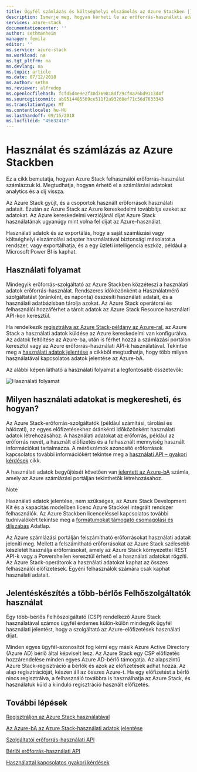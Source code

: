 ```yaml
---
title: Ügyfél számlázás és költséghelyi elszámolás az Azure Stackben |} A Microsoft Docs
description: Ismerje meg, hogyan kérheti le az erőforrás-használati adatokat az Azure Stack.
services: azure-stack
documentationcenter: ''
author: sethmanheim
manager: femila
editor: ''
ms.service: azure-stack
ms.workload: na
ms.tgt_pltfrm: na
ms.devlang: na
ms.topic: article
ms.date: 07/12/2018
ms.author: sethm
ms.reviewer: alfredop
ms.openlocfilehash: fcfd5d4e9e2f30d769818df29cf8a76bd9113d4f
ms.sourcegitcommit: ab9514485569ce511f2a93260ef71c56d7633343
ms.translationtype: MT
ms.contentlocale: hu-HU
ms.lasthandoff: 09/15/2018
ms.locfileid: "45632410"
---
```

# <a name="usage-and-billing-in-azure-stack"></a>Használat és számlázás az Azure Stackben

Ez a cikk bemutatja, hogyan Azure Stack felhasználói erőforrás-használat számlázzuk ki. Megtudhatja, hogyan érhető el a számlázási adatokat analytics és a díj vissza.

Az Azure Stack gyűjt, és a csoportok használt erőforrások használati adatait. Ezután az Azure Stack az Azure kereskedelmi továbbítja ezeket az adatokat. Az Azure kereskedelmi verziójánál díjat Azure Stack használatának ugyanúgy mint volna fel díjat az Azure-használat.

Használati adatok és az exportálás, hogy a saját számlázási vagy költséghelyi elszámolási adapter használatával biztonsági másolatot a rendszer, vagy exportálhatja, és a egy üzleti intelligencia eszköz, például a Microsoft Power BI is kaphat.


## <a name="usage-pipeline"></a>Használati folyamat

Mindegyik erőforrás-szolgáltató az Azure Stackben közzéteszi a használati adatok erőforrás-használat. Rendszeres időközönként a Használatmérő szolgáltatást (óránként, és naponta) összesíti használati adatait, és a használati adatbázisban tárolja azokat. Az Azure Stack operátorai és felhasználói hozzáférhet a tárolt adatok az Azure Stack Resource használati API-kon keresztül. 

Ha rendelkezik [regisztrálva az Azure Stack-példány az Azure-ral](azure-stack-register.md), az Azure Stack a használati adatok küldése az Azure kereskedelmi van konfigurálva. Az adatok feltöltése az Azure-ba, után is férhet hozzá a számlázási portálon keresztül vagy az Azure erőforrás-használati API-k használatával. Tekintse meg a [használati adatok jelentése](azure-stack-usage-reporting.md) a cikkből megtudhatja, hogy több milyen használatával kapcsolatos adatok jelentése az Azure-bA.  

Az alábbi képen látható a használati folyamat a legfontosabb összetevők: 

![Használati folyamat](media\azure-stack-billing-and-chargeback\usagepipeline.png)

## <a name="what-usage-information-can-i-find-and-how"></a>Milyen használati adatokat is megkeresheti, és hogyan?

Az Azure Stack-erőforrás-szolgáltatók (például számítási, tárolási és hálózati), az egyes előfizetésekhez óránkénti időközönként használati adatok létrehozásához. A használati adatokat az erőforrás, például az erőforrás nevét, a használt előfizetés és a felhasznált mennyiség használt információkat tartalmazza. A mérőszámok azonosító erőforrások kapcsolatos további információkért tekintse meg a [használati API – gyakori kérdések](azure-stack-usage-related-faq.md) cikk.

A használati adatok begyűjtését követően van [jelentett az Azure-bA](azure-stack-usage-reporting.md) számla, amely az Azure számlázási portálján tekinthetők létrehozásához. 

> [!NOTE]  
> Használati adatok jelentése, nem szükséges, az Azure Stack Development Kit és a kapacitás modellben licenc Azure Stackkel integrált rendszer felhasználók. Az Azure Stackben licenceléssel kapcsolatos további tudnivalókért tekintse meg a [formátumokat támogató csomagolási és díjszabás](https://azure.microsoft.com/mediahandler/files/resourcefiles/5bc3f30c-cd57-4513-989e-056325eb95e1/Azure-Stack-packaging-and-pricing-datasheet.pdf) Adatlap.

Az Azure számlázási portálján felszámítható erőforrásokat használati adatait jeleníti meg. Mellett a felszámítható erőforrásokat az Azure Stack szélesebb készletét használja erőforrásokat, amely az Azure Stack környezettel REST API-k vagy a Powershellen keresztül érhető el a használati adatokat rögzíti. Az Azure Stack-operátorok a használati adatokat kaphat az összes felhasználói előfizetések. Egyéni felhasználók számára csak kaphat használati adatait. 

## <a name="usage-reporting-for-multitenant-cloud-service-providers"></a>Jelentéskészítés a több-bérlős Felhőszolgáltatók használat

Egy több-bérlős Felhőszolgáltató (CSP) rendelkező Azure Stack használatával számos ügyfél érdemes külön-külön mindegyik ügyfél használati jelentést, hogy a szolgáltató az Azure-előfizetések használati díjat. 

Minden egyes ügyfél-azonosítót fog kérni egy másik Azure Active Directory (Azure AD) bérlő által képviselt lesz. Az Azure Stack egy CSP előfizetés hozzárendelése minden egyes Azure AD-bérlő támogatja. Az alapszintű Azure Stack-regisztráció a bérlők és azok az előfizetések adhat hozzá. Az alap regisztrációját, készen áll az összes Azure-t. Ha egy előfizetést a bérlő nincs regisztrálva, a felhasználó továbbra is használhatja az Azure Stack, és használatuk küld a kiinduló regisztráció használt előfizetés. 


## <a name="next-steps"></a>További lépések

[Regisztráljon az Azure Stack használatával](azure-stack-registration.md)

[Az Azure-bA az Azure Stack-használati adatok jelentése](azure-stack-usage-reporting.md)

[Szolgáltatói erőforrás-használati API](azure-stack-provider-resource-api.md)

[Bérlői erőforrás-használati API](azure-stack-tenant-resource-usage-api.md)

[Használattal kapcsolatos gyakori kérdések](azure-stack-usage-related-faq.md)